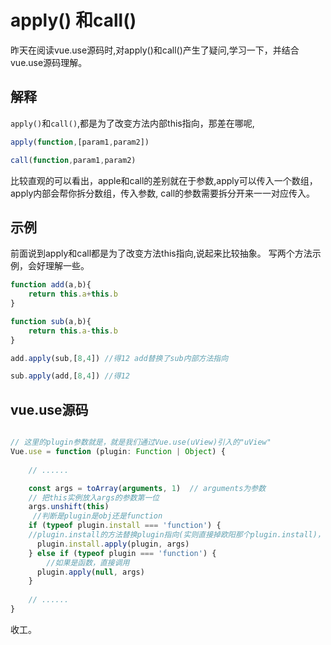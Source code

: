 # apply() 和call()
昨天在阅读vue.use源码时,对apply()和call()产生了疑问,学习一下，并结合vue.use源码理解。

## 解释
`apply()`和`call()`,都是为了改变方法内部this指向，那差在哪呢,

```javascript
apply(function,[param1,param2])

call(function,param1,param2)
```
比较直观的可以看出，apple和call的差别就在于参数,apply可以传入一个数组，apply内部会帮你拆分数组，传入参数,
call的参数需要拆分开来一一对应传入。

## 示例

前面说到apply和call都是为了改变方法this指向,说起来比较抽象。
写两个方法示例，会好理解一些。

```javascript
function add(a,b){
    return this.a+this.b
}

function sub(a,b){
    return this.a-this.b
}

add.apply(sub,[8,4]) //得12 add替换了sub内部方法指向

sub.apply(add,[8,4]) //得12
```

## vue.use源码

```javascript

// 这里的plugin参数就是，就是我们通过Vue.use(uView)引入的"uView"
Vue.use = function (plugin: Function | Object) {
    
	// ......

	const args = toArray(arguments, 1)	// arguments为参数
	// 把this实例放入args的参数第一位
	args.unshift(this)
     //判断是plugin是obj还是function
    if (typeof plugin.install === 'function') {
    //plugin.install的方法替换plugin指向(实则直接掉欧阳那个plugin.install)，传入参数args
      plugin.install.apply(plugin, args)
    } else if (typeof plugin === 'function') {
        //如果是函数，直接调用
      plugin.apply(null, args)
    }
	
	// ......
}
```
收工。